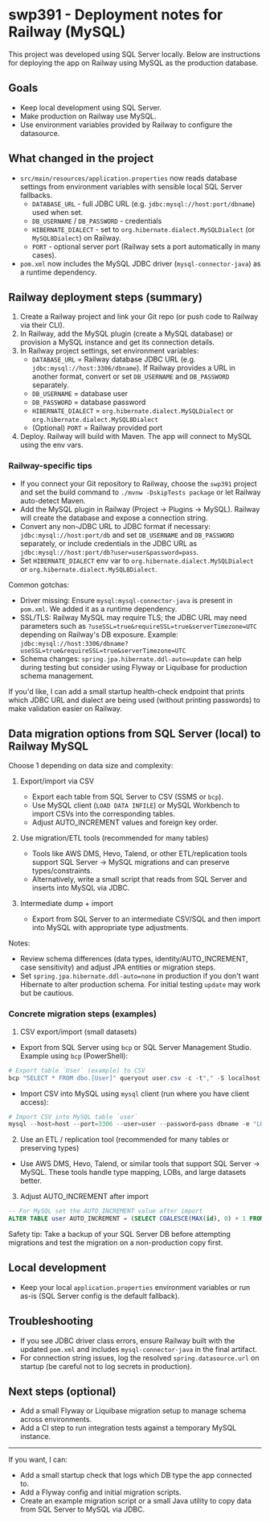 # swp391 - Deployment notes for Railway (MySQL)

This project was developed using SQL Server locally. Below are instructions for deploying the app on Railway using MySQL as the production database.

## Goals
- Keep local development using SQL Server.
- Make production on Railway use MySQL.
- Use environment variables provided by Railway to configure the datasource.

## What changed in the project
- `src/main/resources/application.properties` now reads database settings from environment variables with sensible local SQL Server fallbacks.
  - `DATABASE_URL` - full JDBC URL (e.g. `jdbc:mysql://host:port/dbname`) used when set.
  - `DB_USERNAME` / `DB_PASSWORD` - credentials
  - `HIBERNATE_DIALECT` - set to `org.hibernate.dialect.MySQLDialect` (or `MySQL8Dialect`) on Railway.
  - `PORT` - optional server port (Railway sets a port automatically in many cases).
- `pom.xml` now includes the MySQL JDBC driver (`mysql-connector-java`) as a runtime dependency.

## Railway deployment steps (summary)
1. Create a Railway project and link your Git repo (or push code to Railway via their CLI).
2. In Railway, add the MySQL plugin (create a MySQL database) or provision a MySQL instance and get its connection details.
3. In Railway project settings, set environment variables:
   - `DATABASE_URL` = Railway database JDBC URL (e.g. `jdbc:mysql://host:3306/dbname`). If Railway provides a URL in another format, convert or set `DB_USERNAME` and `DB_PASSWORD` separately.
   - `DB_USERNAME` = database user
   - `DB_PASSWORD` = database password
   - `HIBERNATE_DIALECT` = `org.hibernate.dialect.MySQLDialect` or `org.hibernate.dialect.MySQL8Dialect`
   - (Optional) `PORT` = Railway provided port
4. Deploy. Railway will build with Maven. The app will connect to MySQL using the env vars.

### Railway-specific tips

- If you connect your Git repository to Railway, choose the `swp391` project and set the build command to `./mvnw -DskipTests package` or let Railway auto-detect Maven.
- Add the MySQL plugin in Railway (Project -> Plugins -> MySQL). Railway will create the database and expose a connection string.
- Convert any non-JDBC URL to JDBC format if necessary: `jdbc:mysql://host:port/db` and set `DB_USERNAME` and `DB_PASSWORD` separately, or include credentials in the JDBC URL as `jdbc:mysql://host:port/db?user=user&password=pass`.
- Set `HIBERNATE_DIALECT` env var to `org.hibernate.dialect.MySQLDialect` or `org.hibernate.dialect.MySQL8Dialect`.

Common gotchas:

- Driver missing: Ensure `mysql:mysql-connector-java` is present in `pom.xml`. We added it as a runtime dependency.
- SSL/TLS: Railway MySQL may require TLS; the JDBC URL may need parameters such as `?useSSL=true&requireSSL=true&serverTimezone=UTC` depending on Railway's DB exposure. Example:
  `jdbc:mysql://host:3306/dbname?useSSL=true&requireSSL=true&serverTimezone=UTC`
- Schema changes: `spring.jpa.hibernate.ddl-auto=update` can help during testing but consider using Flyway or Liquibase for production schema management.

If you'd like, I can add a small startup health-check endpoint that prints which JDBC URL and dialect are being used (without printing passwords) to make validation easier on Railway.

## Data migration options from SQL Server (local) to Railway MySQL
Choose 1 depending on data size and complexity:

1. Export/import via CSV
   - Export each table from SQL Server to CSV (SSMS or `bcp`).
   - Use MySQL client (`LOAD DATA INFILE`) or MySQL Workbench to import CSVs into the corresponding tables.
   - Adjust AUTO_INCREMENT values and foreign key order.

2. Use migration/ETL tools (recommended for many tables)
   - Tools like AWS DMS, Hevo, Talend, or other ETL/replication tools support SQL Server -> MySQL migrations and can preserve types/constraints.
   - Alternatively, write a small script that reads from SQL Server and inserts into MySQL via JDBC.

3. Intermediate dump + import
   - Export from SQL Server to an intermediate CSV/SQL and then import into MySQL with appropriate type adjustments.

Notes:
- Review schema differences (data types, identity/AUTO_INCREMENT, case sensitivity) and adjust JPA entities or migration steps.
- Set `spring.jpa.hibernate.ddl-auto=none` in production if you don't want Hibernate to alter production schema. For initial testing `update` may work but be cautious.

### Concrete migration steps (examples)

1) CSV export/import (small datasets)

 - Export from SQL Server using `bcp` or SQL Server Management Studio. Example using `bcp` (PowerShell):

```powershell
# Export table `User` (example) to CSV
bcp "SELECT * FROM dbo.[User]" queryout user.csv -c -t"," -S localhost,1433 -U sa -P 12345
```

 - Import CSV into MySQL using `mysql` client (run where you have client access):

```powershell
# Import CSV into MySQL table `user`
mysql --host=host --port=3306 --user=user --password=pass dbname -e "LOAD DATA LOCAL INFILE 'user.csv' INTO TABLE user FIELDS TERMINATED BY ',' ENCLOSED BY '"' LINES TERMINATED BY '\n' IGNORE 1 LINES;"
```

2) Use an ETL / replication tool (recommended for many tables or preserving types)

 - Use AWS DMS, Hevo, Talend, or similar tools that support SQL Server -> MySQL. These tools handle type mapping, LOBs, and large datasets better.

3) Adjust AUTO_INCREMENT after import

```sql
-- For MySQL set the AUTO_INCREMENT value after import
ALTER TABLE user AUTO_INCREMENT = (SELECT COALESCE(MAX(id), 0) + 1 FROM user);
```

Safety tip: Take a backup of your SQL Server DB before attempting migrations and test the migration on a non-production copy first.

## Local development
- Keep your local `application.properties` environment variables or run as-is (SQL Server config is the default fallback).

## Troubleshooting
- If you see JDBC driver class errors, ensure Railway built with the updated `pom.xml` and includes `mysql-connector-java` in the final artifact.
- For connection string issues, log the resolved `spring.datasource.url` on startup (be careful not to log secrets in production).

## Next steps (optional)
- Add a small Flyway or Liquibase migration setup to manage schema across environments.
- Add a CI step to run integration tests against a temporary MySQL instance.

---
If you want, I can:
- Add a small startup check that logs which DB type the app connected to.
- Add a Flyway config and initial migration scripts.
- Create an example migration script or a small Java utility to copy data from SQL Server to MySQL via JDBC.

